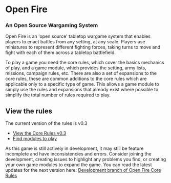 Open Fire
=========

### An Open Source Wargaming System

Open Fire is an 'open source' tabletop wargame system that enables players to enact battles from any setting, at any scale. Players use miniatures to represent different fighting forces, taking turns to move and fight with each of them across a tabletop battlefield.

To play a game you need the core rules, which cover the basics mechanics of play, and a game module, which provides the setting, army lists, missions, campaign rules, etc. There are also a set of expansions to the core rules, these are common additions to the core rules which are applicable only to a specific type of game. This allows a game module to simply use the rules and expansions that already exist where possible to simplify the total number of rules required to play.

## View the rules

The current version of the rules is v0.3

- [View the Core Rules v0.3](dev/core-rules.md)
- [Find modules to play](https://github.com/open-source-tabletop/openfire-game-modules)

As this game is still actively in development, it may still be feature incomplete and have inconsistencies and errors. Consider joining the development, creating issues to highlight any problems you find, or creating your own game modules to expand the game. You can read the latest updates for the next version here: [Development branch of Open Fire Core Rules](dev/core-rules.md)